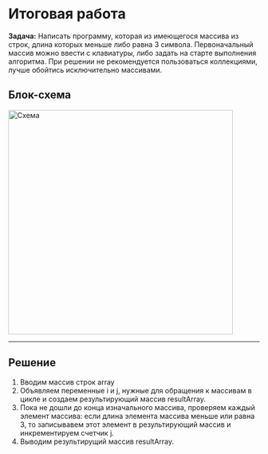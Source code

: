 # Итоговая работа

**Задача:** Написать программу, которая из имеющегося массива из строк, длина которых меньше либо равна 3 символа. Первоначальный массив можно ввести с клавиатуры, либо задать на старте выполнения алгоритма. При решении не рекомендуется пользоваться коллекциями, лучше обойтись исключительно массивами.

## Блок-схема  

<image src="schema.png" alt="Схема" width=450>

---

## Решение
1. Вводим массив строк array
2. Объявляем переменные i и j, нужные для обращения к массивам в цикле и создаем результирующий массив resultArray.
3. Пока не дошли до конца изначального массива, проверяем каждый элемент массива: если длина элемента массива меньше или равна 3, то записывавем этот элемент в результирующий массив и инкрементируем счетчик j.
4. Выводим результирущий массив resultArray.